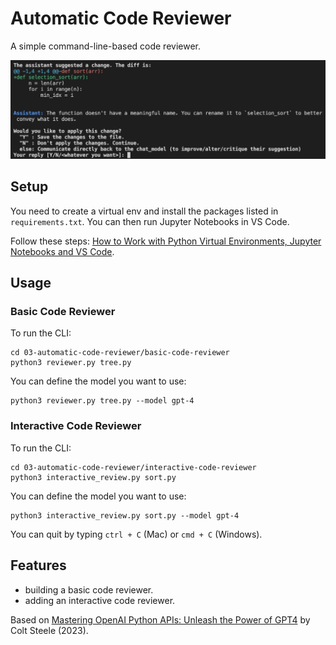 # Automatic Code Reviewer

A simple command-line-based code reviewer.

<p align="center">
    <img src="screenshot.png">
</p>

## Setup

You need to create a virtual env and install the packages listed in `requirements.txt`. You can then run Jupyter Notebooks in VS Code.

Follow these steps: [How to Work with Python Virtual Environments, Jupyter Notebooks and VS Code](https://python.plainenglish.io/how-to-work-with-python-virtual-environments-jupyter-notebooks-and-vs-code-536fac3d93a1).

## Usage

### Basic Code Reviewer

To run the CLI:

```
cd 03-automatic-code-reviewer/basic-code-reviewer
python3 reviewer.py tree.py
```

You can define the model you want to use:

```
python3 reviewer.py tree.py --model gpt-4
```

### Interactive Code Reviewer

To run the CLI:

```
cd 03-automatic-code-reviewer/interactive-code-reviewer
python3 interactive_review.py sort.py
```

You can define the model you want to use:

```
python3 interactive_review.py sort.py --model gpt-4
```

You can quit by typing `ctrl + C` (Mac) or `cmd + C` (Windows).

## Features

- building a basic code reviewer.
- adding an interactive code reviewer.

Based on [Mastering OpenAI Python APIs: Unleash the Power of GPT4](https://www.udemy.com/course/mastering-openai/) by Colt Steele (2023).
